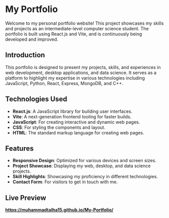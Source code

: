 # My Portfolio

Welcome to my personal portfolio website! This project showcases my skills and projects as an intermediate-level computer science student. The portfolio is built using React.js and Vite, and is continuously being developed and improved.

## Introduction

This portfolio is designed to present my projects, skills, and experiences in web development, desktop applications, and data science. It serves as a platform to highlight my expertise in various technologies including JavaScript, Python, React, Express, MongoDB, and C++.

## Technologies Used

- **React.js**: A JavaScript library for building user interfaces.
- **Vite**: A next-generation frontend tooling for faster builds.
- **JavaScript**: For creating interactive and dynamic web pages.
- **CSS**: For styling the components and layout.
- **HTML**: The standard markup language for creating web pages.

## Features

- **Responsive Design**: Optimized for various devices and screen sizes.
- **Project Showcase**: Displaying my web, desktop, and data science projects.
- **Skill Highlights**: Showcasing my proficiency in different technologies.
- **Contact Form**: For visitors to get in touch with me.

## Live Preview

**https://muhammadtalha15.github.io/My-Portfolio/**
